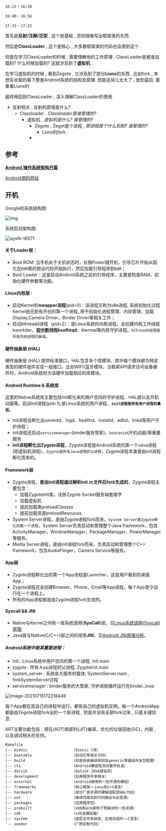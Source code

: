 `16:22` - `16:38`  

`16:40` - `16:56`  

`17:33` - `17:22`  

首先是**反射/注解/泛型** , 这个是基础 , 否则很难写出框架类的东西.

然后是**ClassLoader** , 这个是核心 , 大多数框架类的代码也会用到这个.

但是在学习ClassLoader的时候 , 需要理解他的工作原理 .
ClassLoader是被谁加载的? 什么时候加载的? 这就涉及到了**虚拟机** . 

在学习虚拟机的时候 , 看到Zegote , 又涉及到了部分**Liunx**的东西 , 比如fork , 本想先全面的看下整套Android系统的结构及原理. 但是这块儿太大了 , 放到最后. 着重看Liunx的

最终再回到ClassLoader , 深入理解ClassLoader的使用.



- 反射相关 . 反射的原理是什么?
  - Classloader . *Classloader是谁管理的?* 
    - 虚拟机 . *虚拟机是什么? 谁管理的?*
      - Zegote . Zegot是个进程 , *那进程是个什么机制? 谁管理的?*
        - Liunx的fork . 
      - 





## 参考

**[Android 操作系统架构开篇](http://gityuan.com/android/)** 

[Android源码网站](http://androidxref.com/)

## 开机

Google的系统结构图:

![img](a86u2-gpkrh-6320887-6320895.png)



系统启动架构图:

![ayx6r-t6571](ayx6r-t6571.png)

#### 关于Loader层：

- Boot ROM: 当手机处于关机状态时，长按Power键开机，引导芯片开始从固化在`ROM`里的预设代码开始执行，然后加载引导程序到`RAM`；
- Boot Loader：这是启动Android系统之前的引导程序，主要是检查RAM，初始化硬件参数等功能。



#### Linux内核层 : 

- 启动Kernel的**swapper进程**(pid=0)：该进程又称为idle进程, 系统初始化过程Kernel由无到有开创的第一个进程, 用于初始化进程管理、内存管理，加载Display,Camera Driver，Binder Driver等相关工作；
- 启动kthreadd进程（pid=2）：是Linux系统的内核进程，会创建内核工作线程kworkder，**[软中断](https://baike.baidu.com/item/%E8%BD%AF%E4%B8%AD%E6%96%AD/3572546?fr=aladdin)线程ksoftirqd**，thermal等内核守护进程。`kthreadd进程是所有内核进程的鼻祖`。



#### 硬件抽象层 (HAL)

硬件抽象层 (HAL) 提供标准接口，HAL包含多个库模块，其中每个模块都为特定类型的硬件组件实现一组接口，比如WIFI/蓝牙模块，当框架API请求访问设备硬件时，Android系统将为该硬件加载相应的库模块。



#### Android Runtime & 系统库

这里的Native系统库主要包括init孵化来的用户空间的守护进程、HAL层以及开机动画等。启动init进程(pid=1),是Linux系统的用户进程，**`init进程是所有用户进程的鼻祖`**。

- init进程会孵化出ueventd、logd、healthd、installd、adbd、lmkd等用户守护进程；
- init进程还启动`servicemanager`(binder服务管家)、`bootanim`(开机动画)等重要服务
- **init进程孵化出Zygote进程**，Zygote进程是Android系统的第一个Java进程(即虚拟机进程)，`Zygote是所有Java进程的父进程`，Zygote进程本身是由init进程孵化而来的。



#### Framework层

- Zygote进程，**是由init进程通过解析init.rc文件后fork生成的**，Zygote进程主要包含：
  - 加载ZygoteInit类，注册Zygote Socket服务端套接字
  - 加载虚拟机
  - 提前加载类preloadClasses
  - 提前加载资源preloadResouces
- System Server进程，是由Zygote进程fork而来，`System Server是Zygote孵化的第一个进程`，System Server负责启动和管理整个Java framework，包含ActivityManager，WindowManager，PackageManager，PowerManager等服务。
- Media Server进程，是由init进程fork而来，负责启动和管理整个C++ framework，包含AudioFlinger，Camera Service等服务。



#### App层

- Zygote进程孵化出的第一个App进程是Launcher，这是用户看到的桌面App；
- Zygote进程还会创建Browser，Phone，Email等App进程，每个App至少运行在一个进程上。
- 所有的App进程都是由Zygote进程fork生成的。



#### Syscall && JNI

- Native与Kernel之间有一层系统调用(**SysCall**)层，见[Linux系统调用(Syscall)原理](http://gityuan.com/2016/05/21/syscall/);
- Java层与Native(C/C++)层之间的纽带**JNI**，见[Android JNI原理分析](http://gityuan.com/2016/05/28/android-jni/)。



##### Android系统中极其重要进程：

- init : Linux系统中用户空间的第一个进程, Init.main
- zygote : 所有Ａpp进程的父进程, ZygoteInit.main
- system_server : 系统各大服务的载体, SystemServer.main , forkSystemServer过程
- servicemanager : binder服务的大管家, 守护进程循环运行在binder_loop







![image-20210715172218449](image-20210715172218449.png)







每个App都在其自己的进程中运行，都有自己的虚拟机实例。每一个AndroidApp都是由Zegote进程fork出的一个新进程 , 但是并没有全部fork过来 , 只是关键信息.

ART主要功能包括：预先(AOT)和即时(JIT)编译，优化的垃圾回收(GC)，内联 , 以及调试相关的支持。













```
Makefile
|-- bionic                    （bionic C库）
|-- bootable                  （启动引导相关代码）
|-- build                     （存放系统编译规则及generic等基础开发包配置）
|-- cts                       （Android兼容性测试套件标准）
|-- dalvik                    （dalvik JAVA虚拟机）
|-- development               （应用程序开发相关）
|-- external                  （android使用的一些开源的模组）
|-- frameworks                （核心框架——java及C++语言）
|-- hardware                  （部分厂家开源的硬解适配层HAL代码）
|-- out                       （编译完成后的代码输出与此目录）
|-- packages                  （应用程序包）
|-- prebuilt                  （x86和arm架构下预编译的一些资源）
|-- sdk                       （sdk及模拟器）
|-- system                    （底层文件系统库、应用及组件——C语言）
`-- vendor                    （厂商定制代码）
```